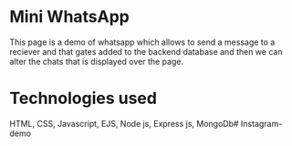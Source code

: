 # Mini WhatsApp
This page is a demo of whatsapp which allows to send a message to a reciever and that gates added to the backend database and then we can alter the chats that is displayed over the page.
# Technologies used
HTML, CSS, Javascript, EJS, Node js, Express js, MongoDb#   I n s t a g r a m - d e m o  
 
